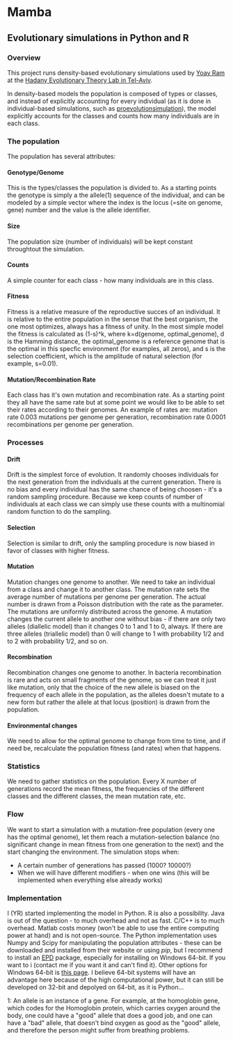 # Mamba

## Evolutionary simulations in Python and R

### Overview

This project runs density-based evolutionary simulations used by 
[Yoav Ram] at the [Hadany Evolutionary Theory Lab in Tel-Aviv].

In density-based models the population is composed of types or classes, and instead of explicitly accounting for every individual (as it is done in individual-based simulations, such as [proevolutionsimulation]), the model explicitly accounts for the classes and counts how many individuals are in each class.

### The population

The population has several attributes:

#### Genotype/Genome
This is the types/classes the population is divided to. 
As a starting points the genotype is simply a the allele(1) sequence of the individual, and can be modeled by a simple vector where the index is the locus (=site on genome, gene) number and the value is the allele identifier.

#### Size
The population size (number of individuals) will be kept constant throughtout the simulation.

#### Counts
A simple counter for each class - how many individuals are in this class.

#### Fitness
Fitness is a relative measure of the reproductive succes of an individual. It is relative to the entire population in the sense that the best organism, the one most optimizes, always has a fitness of unity.
In the most simple model the fitness is calculated as (1-s)^k, where k=d(genome, optimal_genome), d is the Hamming distance, the optimal_genome is a reference genome that is the optimal in this specfic environment (for examples, all zeros), and s is the selection coefficient, which is the amplitude of natural selection (for example, s=0.01).

#### Mutation/Recombination Rate
Each class has it's own mutation and recombination rate. As a starting point they all have the same rate but at some point we would like to be able to set their rates according to their genomes.
An example of rates are: mutation rate 0.003 mutations per genome per generation, recombination rate 0.0001 recombinations per genome per generation.

### Processes

#### Drift
Drift is the simplest force of evolution.
It randomly chooses individuals for the next generation from the individuals at the current generation. There is no bias and every individual has the same chance of being choosen - it's a random sampling procedure.
Because we keep counts of number of individuals at each class we can simply use these counts with a multinomial random function to do the sampling.

#### Selection
Selection is similar to drift, only the sampling procedure is now biased in favor of classes with higher fitness.

#### Mutation
Mutation changes one genome to another. We need to take an individual from a class and change it to another class.
The mutation rate sets the average number of mutations per genome per generation. The actual number is drawn from a Poisson distribution with the rate as the parameter. The mutations are uniformly distributed across the genome. A mutation changes the current allele to another one without bias - if there are only two alleles (diallelic model) than it changes 0 to 1 and 1 to 0, always. If there are three alleles (triallelic model) than 0 will change to 1 with probability 1/2 and to 2 with probability 1/2, and so on.

#### Recombination
Recombination changes one genome to another. In bacteria recombination is rare and acts on small fragments of the genome, so we can treat it just like mutation, only that the choice of the new allele is biased on the frequency of each allele in the population, as the alleles doesn't mutate to a new form but rather the allele at that locus (position) is drawn from the population.

#### Environmental changes
We need to allow for the optimal genome to change from time to time, and if need be, recalculate the population fitness (and rates) when that happens.

### Statistics

We need to gather statistics on the population. Every X number of generations record the mean fitness, the frequencies of the different classes and the different classes, the mean mutation rate, etc.

### Flow

We want to start a simulation with a mutation-free population (every one has the optimal genome), let them reach a mutation-selection balance (no significant change in mean fitness from one generation to the next) and the start changing the environment.
The simulation stops when:

  - A certain number of generations has passed (1000? 10000?)
  - When we will have different modifiers - when one wins (this will be implemented when everything else already works)
  
### Implementation

I (YR) started implementing the model in Python. R is also a possibility. Java is out of the question - to much overhead and not as fast. C/C++ is to much overhead. Matlab costs money (won't be able to use the entire computing power at hand) and is not open-source. 
The Python implementation uses Numpy and Scipy for manipulating the population attributes - these can be downloaded and installed from their website or using *pip*, but I recommend to install an [EPD] package, especially for installing on Windows 64-bit. If you want to i (contact me if you want it and can't find it). Other options for Windows 64-bit is [this page][64bit-python]. I believe 64-bit systems will have an advantage here because of the high computational power, but it can still be developed on 32-bit and depolyed on 64-bit, as it is Python...

[Yoav Ram]: http://www.yoavram.com/
[Hadany Evolutionary Theory Lab in Tel-Aviv]: http://sites.google.com/site/hadanylab/
[proevolutionsimulation]: http://proevolutionsimulation.googlecode.com/
[EPD]: http://www.enthought.com/products/epd.php
[64bit-python]: http://www.lfd.uci.edu/~gohlke/pythonlibs/

1: An allele is an instance of a gene. For example, at the homoglobin gene, which codes for the Homoglobin protein, which carries oxygen around the body, one could have a "good" allele that does a good job, and one can have a "bad" allele, that doesn't bind oxygen as good as the "good" allele, and therefore the person might suffer from breathing problems.